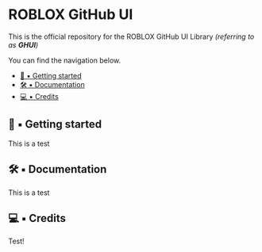 # ROBLOX GitHub UI

This is the official repository for the ROBLOX GitHub UI Library *(referring to as **GHUI**)*

You can find the navigation below.

* [👶 ▪ Getting started](#-----getting-started)
* [🛠 ▪ Documentation](#-----documentation)
* [💻 ▪ Credits](#-----credits)


## 👶 ▪ Getting started

This is a test

## 🛠 ▪ Documentation

This is a test

## 💻 ▪ Credits

Test!